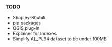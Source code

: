 ### TODO
- Shapley-Shubik
- pip packages
- QGIS plug-in
- Explainer for Indexes
- Simplify AL_PL94 dataset to be under 100MB
